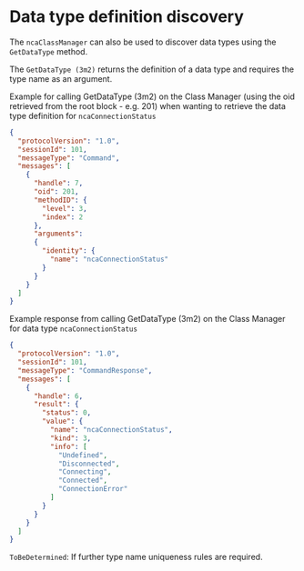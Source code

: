 # Data type definition discovery

The `ncaClassManager` can also be used to discover data types using the `GetDataType` method.

The `GetDataType (3m2)` returns the definition of a data type and requires the type name as an argument.

Example for calling GetDataType (3m2) on the Class Manager (using the oid retrieved from the root block - e.g. 201) when wanting to retrieve the data type definition for `ncaConnectionStatus`

```json
{
  "protocolVersion": "1.0",
  "sessionId": 101,
  "messageType": "Command",
  "messages": [
    {
      "handle": 7,
      "oid": 201,
      "methodID": {
        "level": 3,
        "index": 2
      },
      "arguments":
      {
        "identity": {
          "name": "ncaConnectionStatus"
        }
      }
    }
  ]
}
```

Example response from calling GetDataType (3m2) on the Class Manager for data type `ncaConnectionStatus`

```json
{
  "protocolVersion": "1.0",
  "sessionId": 101,
  "messageType": "CommandResponse",
  "messages": [
    {
      "handle": 6,
      "result": {
        "status": 0,
        "value": {
          "name": "ncaConnectionStatus",
          "kind": 3,
          "info": [
            "Undefined",
            "Disconnected",
            "Connecting",
            "Connected",
            "ConnectionError"
          ]
        }
      }
    }
  ]
}
```

`ToBeDetermined`: If further type name uniqueness rules are required.
